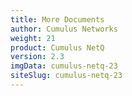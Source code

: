 ```yaml
---
title: More Documents
author: Cumulus Networks
weight: 21
product: Cumulus NetQ
version: 2.3
imgData: cumulus-netq-23
siteSlug: cumulus-netq-23
---
```

